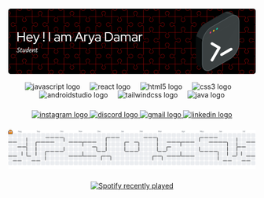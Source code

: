 ![Header](github-header-image.png)

<div align="center">
  <img src="https://cdn.jsdelivr.net/gh/devicons/devicon/icons/javascript/javascript-original.svg" height="30" alt="javascript logo"  />
  <img width="12" />
  <img src="https://cdn.jsdelivr.net/gh/devicons/devicon/icons/react/react-original.svg" height="30" alt="react logo"  />
  <img width="12" />
  <img src="https://cdn.jsdelivr.net/gh/devicons/devicon/icons/html5/html5-original.svg" height="30" alt="html5 logo"  />
  <img width="12" />
  <img src="https://cdn.jsdelivr.net/gh/devicons/devicon/icons/css3/css3-original.svg" height="30" alt="css3 logo"  />
  <img width="12" />
  <img src="https://cdn.jsdelivr.net/gh/devicons/devicon/icons/androidstudio/androidstudio-original.svg" height="30" alt="androidstudio logo"  />
  <img width="12" />
  <img src="https://cdn.jsdelivr.net/gh/devicons/devicon/icons/tailwindcss/tailwindcss-original-wordmark.svg" height="30" alt="tailwindcss logo"  />
  <img width="12" />
  <img src="https://cdn.jsdelivr.net/gh/devicons/devicon/icons/java/java-original.svg" height="30" alt="java logo"  />
</div>

###

<div align="center">
  <a href="https://www.instagram.com/arya_damar_galih/" target="_blank">
    <img src="https://img.shields.io/static/v1?message=Instagram&logo=instagram&label=&color=E4405F&logoColor=white&labelColor=&style=for-the-badge" height="35" alt="instagram logo"  />
  </a>
  <a href="rayyan.dimas10" target="_blank">
    <img src="https://img.shields.io/static/v1?message=Discord&logo=discord&label=&color=7289DA&logoColor=fff&labelColor=&style=for-the-badge" height="35" alt="discord logo"  />
  </a>
  <a href="mailto:rayyan.dimas10@gmail.com" target="_blank">
    <img src="https://img.shields.io/static/v1?message=Gmail&logo=gmail&label=&color=D14836&logoColor=white&labelColor=&style=for-the-badge" height="35" alt="gmail logo"  />
  </a>
  <a href="https://www.linkedin.com/in/arya-damar-191229300/" target="_blank">
    <img src="https://img.shields.io/static/v1?message=LinkedIn&logo=linkedin&label=&color=0077B5&logoColor=white&labelColor=&style=for-the-badge" height="35" alt="linkedin logo"  />
  </a>
</div>

###

<picture>
  <source media="(prefers-color-scheme: dark)" srcset="https://raw.githubusercontent.com/aryadamargalih/aryadamargalih/output/pacman-contribution-graph-dark.svg">
  <source media="(prefers-color-scheme: light)" srcset="https://raw.githubusercontent.com/aryadamargalih/aryadamargalih/output/pacman-contribution-graph.svg">
  <img alt="pacman contribution graph" src="https://raw.githubusercontent.com/aryadamargalih/aryadamargalih/output/pacman-contribution-graph.svg">
</picture>

###

<div align="center">
  <a href="https://open.spotify.com/user/31mpqgl37gxjkovo2kaygs7i624e">
    <img src="https://spotify-recently-played-readme.vercel.app/api?user=31mpqgl37gxjkovo2kaygs7i624e&count=10&unique=false" alt="Spotify recently played"  />
  </a>
</div>

###
